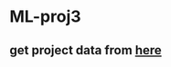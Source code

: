 # ML-proj3

## get project data from [here](https://www.kaggle.com/datasets/kasikrit/att-database-of-faces)

